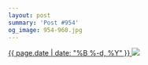```yaml
---
layout: post
summary: 'Post #954'
og_image: 954-960.jpg
---
```


<p>
 <time>
  <a href="/954">
   {{ page.date | date: "%B %-d, %Y" }}
  </a>
 </time>
 <a href="/954">
  <img sizes="(min-width: 700px) 50vw, calc(100vw - 2rem)" src="{{ site.assets_url }}/954-480.jpg" srcset="{{ site.assets_url }}/954-240.jpg 240w, {{ site.assets_url }}/954-480.jpg 480w, {{ site.assets_url }}/954-720.jpg 720w, {{ site.assets_url }}/954-960.jpg 960w"/>
 </a>
</p>
